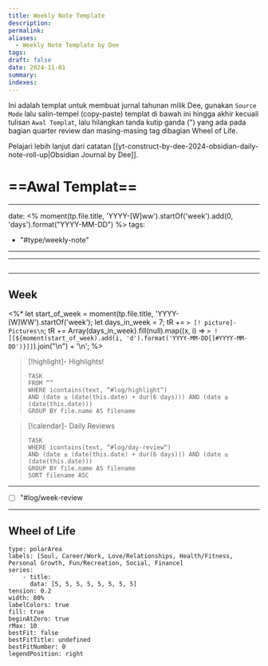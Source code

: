 ```yaml
---
title: Weekly Note Template
description: 
permalink: 
aliases:
  - Weekly Note Template by Dee
tags: 
draft: false
date: 2024-11-01
summary: 
indexes:
---
```


Ini adalah templat untuk membuat jurnal tahunan milik Dee, gunakan `Source Mode` lalu salin-tempel (copy-paste) templat di bawah ini hingga akhir kecuali tulisan `Awal Templat`, lalu hilangkan tanda kutip ganda (") yang ada pada bagian quarter review dan masing-masing tag dibagian Wheel of Life.

Pelajari lebih lanjut dari catatan [[yt-construct-by-dee-2024-obsidian-daily-note-roll-up|Obsidian Journal by Dee]].

# ==Awal Templat== 


---
date: <% moment(tp.file.title, 'YYYY-[W]ww').startOf('week').add(0, 'days').format("YYYY-MM-DD") %>
tags:
- "#type/weekly-note"
---

---
```calendar-nav
```
---

## Week
<%*
let start_of_week = moment(tp.file.title, 'YYYY-[W]WW').startOf('week');
let days_in_week = 7;
tR += `> [! picture]- Pictures\n`;
tR += Array(days_in_week).fill(null).map((x, i) => `> ! [[${moment(start_of_week).add(i, 'd').format('YYYY-MM-DD[]#YYYY-MM-DD')}]]`).join("\n") + '\n';
%>

> [!highlight]- Highlights!
> ```dataview
> TASK
> FROM “”
> WHERE icontains(text, “#log/highlight“)
> AND (date ≤ (date(this.date) + dur(6 days))) AND (date ≥ (date(this.date)))
> GROUP BY file.name AS filename
> ```

> [!calendar]- Daily Reviews
> ```dataview
> TASK
> WHERE icontains(text, “#log/day-review“)
> AND (date ≤ (date(this.date) + dur(6 days))) AND (date ≥ (date(this.date)))
> GROUP BY file.name AS filename
> SORT filename ASC
> ```


---
- [ ] "#log/week-review

---

## Wheel of Life
```chart
type: polarArea
labels: [Soul, Career/Work, Love/Relationships, Health/Fitness, Personal Growth, Fun/Recreation, Social, Finance]
series:
	- title:
	  data: [5, 5, 5, 5, 5, 5, 5, 5]
tension: 0.2
width: 80%
labelColors: true
fill: true
beginAtZero: true
rMax: 10
bestFit: false
bestFitTitle: undefined
bestFitNumber: 0
legendPosition: right
```